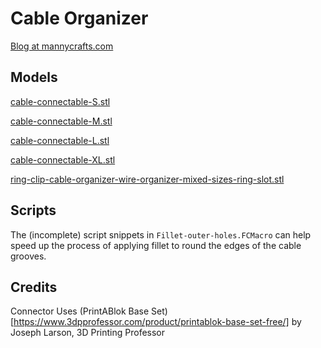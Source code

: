 # Cable Organizer
[Blog at mannycrafts.com](https://mannycrafts.com)


## Models
[cable-connectable-S.stl](cable-connectable-S.stl)

[cable-connectable-M.stl](cable-connectable-M.stl)

[cable-connectable-L.stl](cable-connectable-L.stl)

[cable-connectable-XL.stl](cable-connectable-XL.stl)

[ring-clip-cable-organizer-wire-organizer-mixed-sizes-ring-slot.stl](ring-clip-cable-organizer-wire-organizer-mixed-sizes-ring-slot.stl)

## Scripts

The (incomplete) script snippets in `Fillet-outer-holes.FCMacro` can help speed up the process of applying fillet to round the edges of the cable grooves.




## Credits
Connector Uses (PrintABlok Base Set)[https://www.3dpprofessor.com/product/printablok-base-set-free/] by Joseph Larson, 3D Printing Professor